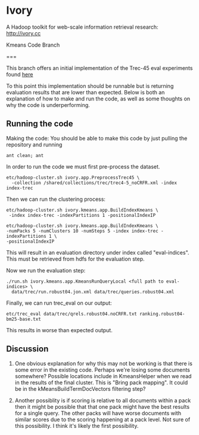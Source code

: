Ivory
=====

A Hadoop toolkit for web-scale information retrieval research:
http://ivory.cc


Kmeans Code Branch

===
   
This branch offers an initial implementation of the Trec-45 eval experiments found [here](http://lintool.github.io/Ivory/docs/exp-trec45.html)

To this point this implementation should be runnable but is returning evaluation results that are lower than expected. Below is both an explanation of how to make and run the code, as well as some thoughts on why the code is underperforming.

Running the code
---

Making the code: You should be able to make this code by just pulling the repository and running

	ant clean; ant
	
In order to run the code we must first pre-process the dataset.

	etc/hadoop-cluster.sh ivory.app.PreprocessTrec45 \
	  -collection /shared/collections/trec/trec4-5_noCRFR.xml -index index-trec
	  
Then we can run the clustering process:

	etc/hadoop-cluster.sh ivory.kmeans.app.BuildIndexKmeans \ 
	 -index index-trec -indexPartitions 1 -positionalIndexIP 
	 
	etc/hadoop-cluster.sh ivory.kmeans.app.BuildIndexKmeans \
	-numPacks 5 -numClusters 10 -numSteps 5 -index index-trec -indexPartitions 1 \
	-positionalIndexIP 
	
This will result in an evaluation directory under index called "eval-indices". This must be retrieved from hdfs for the evaluation step.

Now we run the evaluation step:

	./run.sh ivory.kmeans.app.KmeansRunQueryLocal <full path to eval-indices> \
	  data/trec/run.robust04.jon.xml data/trec/queries.robust04.xml
	  
Finally, we can run trec_eval on our output:

	etc/trec_eval data/trec/qrels.robust04.noCRFR.txt ranking.robust04-bm25-base.txt
	 
This results in worse than expected output. 

Discussion
-

1)	One obvious explanation for why this may not be working is that there is some error in the existing code. Perhaps we're losing some documents somewhere? Possible locations include in KmeansHelper when we read in the results of the final cluster. This is "Bring pack mapping". It could be in the kMeansBuildTermDocVectors filtering step?

2) Another possiblity is if scoring is relative to all documents within a pack then it might be possible that that one pack might have the best results for a single query. The other packs will have worse documents with similar scores due to the scoring happening at a pack level. Not sure of this possibility. I think it's likely the first possibility.